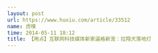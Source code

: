 ```yaml
---
layout: post
url: https://www.huxiu.com/article/33512
name: 虎嗅
time: 2014-05-11 18:12
title: 【用点】互联网科技媒体新家逼格新宠：拉翔犬落地灯
---
```

